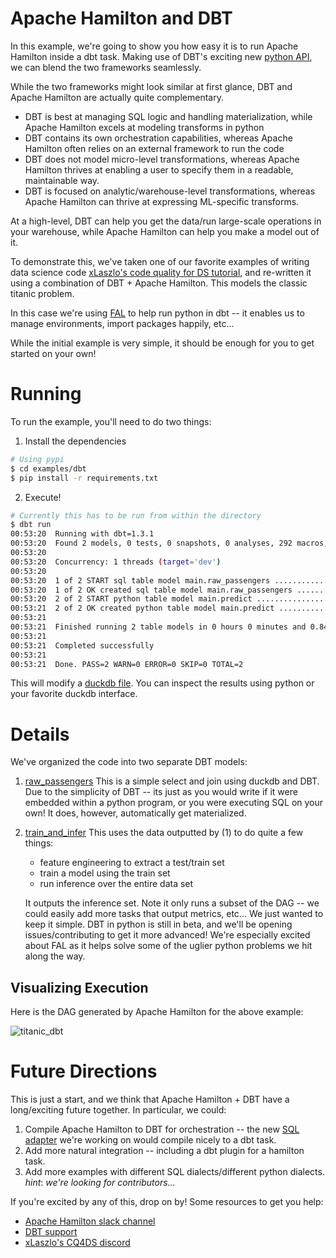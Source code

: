 # Apache Hamilton and DBT

In this example, we're going to show you how easy it is to run Apache Hamilton inside a dbt task. Making use of DBT's exciting new
[python API](https://docs.getdbt.com/docs/building-a-dbt-project/building-models/python-models), we can blend the two frameworks seamlessly.

While the two frameworks might look similar at first glance, DBT and Apache Hamilton are actually quite complementary.

- DBT is best at managing SQL logic and handling materialization, while Apache Hamilton excels at modeling transforms in python
- DBT contains its own orchestration capabilities, whereas Apache Hamilton often relies on an external framework to run the code
- DBT does not model micro-level transformations, whereas Apache Hamilton thrives at enabling a user to specify them in a readable, maintainable way.
- DBT is focused on analytic/warehouse-level transformations, whereas Apache Hamilton can thrive at expressing ML-specific transforms.

At a high-level, DBT can help you get the data/run large-scale operations in your warehouse,
while Apache Hamilton can help you make a model out of it.

To demonstrate this, we've taken one of our favorite examples of writing data science code [xLaszlo's code quality for DS tutorial](https://github.com/xLaszlo/CQ4DS-notebook-sklearn-refactoring-exercise),
and re-written it using a combination of DBT + Apache Hamilton. This models the classic titanic problem.

In this case we're using [FAL](https://github.com/fal-ai/fal) to help run python in dbt -- it enables us to manage environments,
import packages happily, etc...

While the initial example is very simple, it should be enough for you to get started on your own!
# Running

To run the example, you'll need to do two things:

1. Install the dependencies
```bash
# Using pypi
$ cd examples/dbt
$ pip install -r requirements.txt
```
2. Execute!
```bash
# Currently this has to be run from within the directory
$ dbt run
00:53:20  Running with dbt=1.3.1
00:53:20  Found 2 models, 0 tests, 0 snapshots, 0 analyses, 292 macros, 0 operations, 0 seed files, 0 sources, 0 exposures, 0 metrics
00:53:20
00:53:20  Concurrency: 1 threads (target='dev')
00:53:20
00:53:20  1 of 2 START sql table model main.raw_passengers ............................... [RUN]
00:53:20  1 of 2 OK created sql table model main.raw_passengers .......................... [OK in 0.06s]
00:53:20  2 of 2 START python table model main.predict ................................... [RUN]
00:53:21  2 of 2 OK created python table model main.predict .............................. [OK in 0.73s]
00:53:21
00:53:21  Finished running 2 table models in 0 hours 0 minutes and 0.84 seconds (0.84s).
00:53:21
00:53:21  Completed successfully
00:53:21
00:53:21  Done. PASS=2 WARN=0 ERROR=0 SKIP=0 TOTAL=2
```

This will modify a [duckdb file](data/database.duckdb). You can inspect the results using python or your favorite duckdb interface.

# Details

We've organized the code into two separate DBT models:
1. [raw_passengers](models/raw_passengers.sql) This is a simple select and join using duckdb and DBT. Due to the simplicity of DBT -- its just as you would write if it were embedded within a python program, or you were executing SQL on your own!
   It does, however, automatically get materialized.
2. [train_and_infer](models/train_and_infer.py)
    This uses the data outputted by (1) to do quite a few things:

   - feature engineering to extract a test/train set
   - train a model using the train set
   - run inference over the entire data set

    It outputs the inference set. Note it only runs a subset of the DAG -- we could easily add more tasks that output metrics, etc... We just wanted to keep it simple.
    DBT in python is still in beta, and we'll be opening issues/contributing to get it more advanced! We're especially excited about FAL as it helps solve some of the
    uglier python problems we hit along the way.

## Visualizing Execution
Here is the DAG generated by Apache Hamilton for the above example:

![titanic_dbt](titanic_dbt.png)

# Future Directions

This is just a start, and we think that Apache Hamilton + DBT have a long/exciting future together. In particular, we could:

1. Compile Apache Hamilton to DBT for orchestration -- the new [SQL adapter](https://github.com/apache/hamilton/issues/197) we're working on would compile nicely to a dbt task.
2. Add more natural integration -- including a dbt plugin for a hamilton task.
3. Add more examples with different SQL dialects/different python dialects. _hint_: _we're looking for contributors..._

If you're excited by any of this, drop on by! Some resources to get you help:
- [Apache Hamilton slack channel](https://join.slack.com/t/hamilton-opensource/shared_invite/zt-2niepkra8-DGKGf_tTYhXuJWBTXtIs4g)
- [DBT support](https://docs.getdbt.com/docs/dbt-support)
- [xLaszlo's CQ4DS discord](https://discord.gg/8uUZNMCad2)
